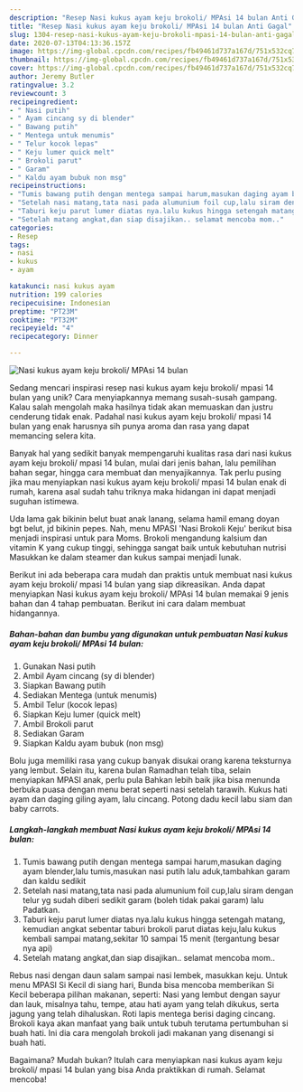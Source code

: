 ```yaml
---
description: "Resep Nasi kukus ayam keju brokoli/ MPAsi 14 bulan Anti Gagal"
title: "Resep Nasi kukus ayam keju brokoli/ MPAsi 14 bulan Anti Gagal"
slug: 1304-resep-nasi-kukus-ayam-keju-brokoli-mpasi-14-bulan-anti-gagal
date: 2020-07-13T04:13:36.157Z
image: https://img-global.cpcdn.com/recipes/fb49461d737a167d/751x532cq70/nasi-kukus-ayam-keju-brokoli-mpasi-14-bulan-foto-resep-utama.jpg
thumbnail: https://img-global.cpcdn.com/recipes/fb49461d737a167d/751x532cq70/nasi-kukus-ayam-keju-brokoli-mpasi-14-bulan-foto-resep-utama.jpg
cover: https://img-global.cpcdn.com/recipes/fb49461d737a167d/751x532cq70/nasi-kukus-ayam-keju-brokoli-mpasi-14-bulan-foto-resep-utama.jpg
author: Jeremy Butler
ratingvalue: 3.2
reviewcount: 3
recipeingredient:
- " Nasi putih"
- " Ayam cincang sy di blender"
- " Bawang putih"
- " Mentega untuk menumis"
- " Telur kocok lepas"
- " Keju lumer quick melt"
- " Brokoli parut"
- " Garam"
- " Kaldu ayam bubuk non msg"
recipeinstructions:
- "Tumis bawang putih dengan mentega sampai harum,masukan daging ayam blender,lalu tumis,masukan nasi putih lalu aduk,tambahkan garam dan kaldu sedikit"
- "Setelah nasi matang,tata nasi pada alumunium foil cup,lalu siram dengan telur yg sudah diberi sedikit garam (boleh tidak pakai garam) lalu Padatkan."
- "Taburi keju parut lumer diatas nya.lalu kukus hingga setengah matang, kemudian angkat sebentar taburi brokoli parut diatas keju,lalu kukus kembali sampai matang,sekitar 10 sampai 15 menit (tergantung besar nya api)"
- "Setelah matang angkat,dan siap disajikan.. selamat mencoba mom.."
categories:
- Resep
tags:
- nasi
- kukus
- ayam

katakunci: nasi kukus ayam 
nutrition: 199 calories
recipecuisine: Indonesian
preptime: "PT23M"
cooktime: "PT32M"
recipeyield: "4"
recipecategory: Dinner

---
```



![Nasi kukus ayam keju brokoli/ MPAsi 14 bulan](https://img-global.cpcdn.com/recipes/fb49461d737a167d/751x532cq70/nasi-kukus-ayam-keju-brokoli-mpasi-14-bulan-foto-resep-utama.jpg)

Sedang mencari inspirasi resep nasi kukus ayam keju brokoli/ mpasi 14 bulan yang unik? Cara menyiapkannya memang susah-susah gampang. Kalau salah mengolah maka hasilnya tidak akan memuaskan dan justru cenderung tidak enak. Padahal nasi kukus ayam keju brokoli/ mpasi 14 bulan yang enak harusnya sih punya aroma dan rasa yang dapat memancing selera kita.

Banyak hal yang sedikit banyak mempengaruhi kualitas rasa dari nasi kukus ayam keju brokoli/ mpasi 14 bulan, mulai dari jenis bahan, lalu pemilihan bahan segar, hingga cara membuat dan menyajikannya. Tak perlu pusing jika mau menyiapkan nasi kukus ayam keju brokoli/ mpasi 14 bulan enak di rumah, karena asal sudah tahu triknya maka hidangan ini dapat menjadi suguhan istimewa.

Uda lama gak bikinin belut buat anak lanang, selama hamil emang doyan bgt belut, jd bikinin pepes. Nah, menu MPASI &#39;Nasi Brokoli Keju&#39; berikut bisa menjadi inspirasi untuk para Moms. Brokoli mengandung kalsium dan vitamin K yang cukup tinggi, sehingga sangat baik untuk kebutuhan nutrisi Masukkan ke dalam steamer dan kukus sampai menjadi lunak.


Berikut ini ada beberapa cara mudah dan praktis untuk membuat nasi kukus ayam keju brokoli/ mpasi 14 bulan yang siap dikreasikan. Anda dapat menyiapkan Nasi kukus ayam keju brokoli/ MPAsi 14 bulan memakai 9 jenis bahan dan 4 tahap pembuatan. Berikut ini cara dalam membuat hidangannya.

<!--inarticleads1-->

##### Bahan-bahan dan bumbu yang digunakan untuk pembuatan Nasi kukus ayam keju brokoli/ MPAsi 14 bulan:

1. Gunakan  Nasi putih
1. Ambil  Ayam cincang (sy di blender)
1. Siapkan  Bawang putih
1. Sediakan  Mentega (untuk menumis)
1. Ambil  Telur (kocok lepas)
1. Siapkan  Keju lumer (quick melt)
1. Ambil  Brokoli parut
1. Sediakan  Garam
1. Siapkan  Kaldu ayam bubuk (non msg)


Bolu juga memiliki rasa yang cukup banyak disukai orang karena teksturnya yang lembut. Selain itu, karena bulan Ramadhan telah tiba, selain menyiapkan MPASI anak, perlu pula Bahkan lebih baik jika bisa menunda berbuka puasa dengan menu berat seperti nasi setelah tarawih. Kukus hati ayam dan daging giling ayam, lalu cincang. Potong dadu kecil labu siam dan baby carrots. 

<!--inarticleads2-->

##### Langkah-langkah membuat Nasi kukus ayam keju brokoli/ MPAsi 14 bulan:

1. Tumis bawang putih dengan mentega sampai harum,masukan daging ayam blender,lalu tumis,masukan nasi putih lalu aduk,tambahkan garam dan kaldu sedikit
1. Setelah nasi matang,tata nasi pada alumunium foil cup,lalu siram dengan telur yg sudah diberi sedikit garam (boleh tidak pakai garam) lalu Padatkan.
1. Taburi keju parut lumer diatas nya.lalu kukus hingga setengah matang, kemudian angkat sebentar taburi brokoli parut diatas keju,lalu kukus kembali sampai matang,sekitar 10 sampai 15 menit (tergantung besar nya api)
1. Setelah matang angkat,dan siap disajikan.. selamat mencoba mom..


Rebus nasi dengan daun salam sampai nasi lembek, masukkan keju. Untuk menu MPASI Si Kecil di siang hari, Bunda bisa mencoba memberikan Si Kecil beberapa pilihan makanan, seperti: Nasi yang lembut dengan sayur dan lauk, misalnya tahu, tempe, atau hati ayam yang telah dikukus, serta jagung yang telah dihaluskan. Roti lapis mentega berisi daging cincang. Brokoli kaya akan manfaat yang baik untuk tubuh terutama pertumbuhan si buah hati. Ini dia cara mengolah brokoli jadi makanan yang disenangi si buah hati. 

Bagaimana? Mudah bukan? Itulah cara menyiapkan nasi kukus ayam keju brokoli/ mpasi 14 bulan yang bisa Anda praktikkan di rumah. Selamat mencoba!
